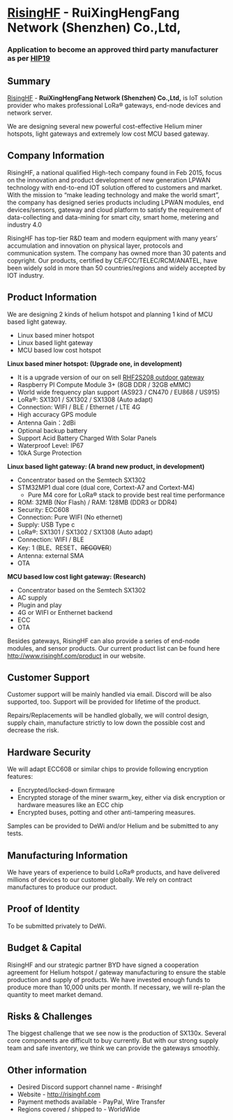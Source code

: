 # [RisingHF](http://risinghf.com ) - RuiXingHengFang Network (Shenzhen) Co.,Ltd,
### Application to become an approved third party manufacturer as per [HIP19](https://github.com/helium/HIP/blob/master/0019-third-party-manufacturers.md)

## Summary

[RisingHF](http://risinghf.com ) - **RuiXingHengFang Network (Shenzhen) Co.,Ltd,** is IoT solution provider who makes professional LoRa® gateways, end-node devices and network server.

We are designing several new powerful cost-effective Helium miner hotspots, light gateways and extremely low cost MCU based gateway.

## Company Information

RisingHF, a national qualified High-tech company found in Feb 2015, focus on the innovation and product development of new generation LPWAN technology with end-to-end IOT solution offered to customers and market. With the mission to “make leading technology and make the world smart”, the company has designed series products including LPWAN modules, end devices/sensors, gateway and cloud platform to satisfy the requirement of data-collecting and data-mining for smart city, smart home, metering and industry 4.0

RisingHF has top-tier R&D team and modern equipment with many years’ accumulation and innovation on physical layer, protocols and communication system. The company has owned more than 30 patents and copyright. Our products, certified by CE/FCC/TELEC/RCM/ANATEL, have been widely sold in more than 50 countries/regions and widely accepted by IOT industry.

## Product Information

We are designing 2 kinds of helium hotspot and planning 1 kind of MCU based light gateway.

- Linux based miner hotspot
- Linux based light gateway
- MCU based low cost hotspot

**Linux based miner hotspot:  (Upgrade one, in development)**

- It is a upgrade version of our on sell [RHF2S208 outdoor gateway](http://risinghf.com/product/detail/11)
- Raspberry PI Compute Module 3+ (8GB DDR / 32GB eMMC)
- World wide frequency plan support (AS923 / CN470 / EU868 / US915)
- LoRa®: SX1301 / SX1302 / SX1308 (Auto adapt)
- Connection: WIFI / BLE / Ethernet / LTE 4G
- High accuracy GPS module
- Antenna Gain：2dBi
- Optional backup battery
- Support Acid Battery Charged With Solar Panels
- Waterproof Level: IP67
- 10kA Surge Protection

**Linux based light gateway: (A brand new product, in development)**

- Concentrator based on the Semtech SX1302
- STM32MP1 dual core  (dual core, Cortext-A7 and Cortext-M4)
	- Pure M4 core for LoRa® stack to provide best real time performance
- ROM: 32MB (Nor Flash) / RAM: 128MB (DDR3 or DDR4)
- Security: ECC608
- Connection: Pure WIFI (No ethernet)
- Supply: USB Type c
- LoRa®: SX1301 / SX1302 / SX1308 (Auto adapt)
- Connection: WIFI / BLE
- Key: 1 (BLE、RESET、~~RECOVER~~）
- Antenna: external SMA
- OTA

**MCU based low cost light gateway: (Research)**

- Concentrator based on the Semtech SX1302
- AC supply
- Plugin and play
- 4G or WIFI or Enthernet backend
- ECC
- OTA

Besides gateways, RisingHF can also provide a series of end-node modules, and sensor products. Our current product list can be found here http://www.risinghf.com/product in our website.

## Customer Support

Customer support will be mainly handled via email. Discord will be also supported, too. Support will be provided for lifetime of the product.

Repairs/Replacements will be handled globally, we will control design, supply chain, manufacture strictly to low down the possible cost and decrease the risk.

## Hardware Security

We will adapt ECC608 or similar chips to provide following encryption features:

* Encrypted/locked-down firmware
* Encrypted storage of the miner swarm_key, either via disk encryption or hardware measures like an ECC chip
* Encrypted buses, potting and other anti-tampering measures.

Samples can be provided to DeWi and/or Helium and be submitted to any tests.

## Manufacturing Information

We have years of experience to build LoRa® products, and have delivered millions of devices to our customer globally. We rely on contract manufactures to produce our product.

## Proof of Identity

To be submitted privately to DeWi.

## Budget & Capital

RisingHF and our strategic partner BYD have signed a cooperation agreement for Helium hotspot / gateway manufacturing to ensure the stable production and supply of products. We have invested enough funds to produce more than 10,000 units per month. If necessary, we will re-plan the quantity to meet market demand.

## Risks & Challenges

The biggest challenge that we see now is the production of SX130x. Several core components are difficult to buy currently. But with our strong supply team and safe inventory, we think we can provide the gateways smoothly.

## Other information

* Desired Discord support channel name - #risinghf
* Website - http://risinghf.com
* Payment methods available - PayPal, Wire Transfer
* Regions covered / shipped to - WorldWide

